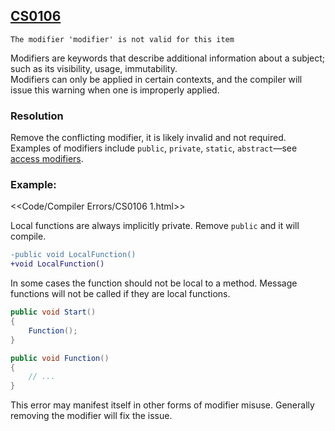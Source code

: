 ## [CS0106](https://docs.microsoft.com/en-us/dotnet/csharp/language-reference/compiler-messages/cs0106)

```
The modifier 'modifier' is not valid for this item
```


Modifiers are keywords that describe additional information about a subject; such as its visibility, usage, immutability.  
Modifiers can only be applied in certain contexts, and the compiler will issue this warning when one is improperly applied.

### Resolution
Remove the conflicting modifier, it is likely invalid and not required.  
Examples of modifiers include `public`, `private`, `static`, `abstract`—see [access modifiers](https://docs.microsoft.com/en-us/dotnet/csharp/programming-guide/classes-and-structs/access-modifiers).

### Example:

<<Code/Compiler Errors/CS0106 1.html>>

Local functions are always implicitly private. Remove `public` and it will compile.  

```diff
-public void LocalFunction()
+void LocalFunction()
```

In some cases the function should not be local to a method.
Message functions will not be called if they are local functions.

```csharp
public void Start()
{
    Function();
}

public void Function()
{
    // ...
}
```  

This error may manifest itself in other forms of modifier misuse. Generally removing the modifier will fix the issue.
